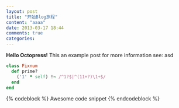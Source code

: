```yaml
---
layout: post
title: "开始Blog旅程"
content: "aaaa"
date: 2013-03-17 18:44
comments: true
categories: 
---
```

**Hello Octopress!**
This an example post for more information see:
asd
``` ruby Discover if a number is prime http://www.noulakaz.net/weblog/2007/03/18/a-regular-expression-to-check-for-prime-numbers/ Source Article
class Fixnum
  def prime?
    ('1' * self) !~ /^1?$|^(11+?)\1+$/
  end
end
```
{% codeblock %}
Awesome code snippet
{% endcodeblock %}
